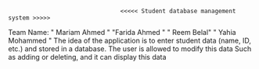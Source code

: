                                     <<<<< Student database management system >>>>>

                                    
Team Name:   " Mariam Ahmed " "Farida Ahmed " " Reem Belal" " Yahia Mohammed "
The idea of the application is to enter student data (name, ID, etc.) and stored in a database. 
The user is allowed to modify this data Such as adding or deleting, and it can display this data
